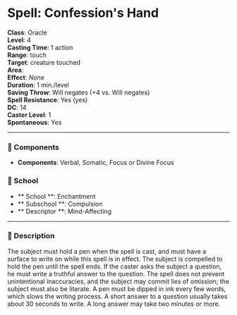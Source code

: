 
# Spell: Confession's Hand
**Class**: Oracle  
**Level**: 4  
**Casting Time**: 1 action  
**Range**: touch  
**Target**: creature touched  
**Area**:   
**Effect**: _None_  
**Duration**: 1 min./level  
**Saving Throw**: Will negates (+4 vs. Will negates)  
**Spell Resistance**: Yes (yes)  
**DC**: 14  
**Caster Level**: 1  
**Spontaneous**: Yes

---

### 🔮 Components
- **Components**: Verbal, Somatic, Focus or Divine Focus

### 🏫 School
- ** School **: Enchantment
- ** Subschool **: Compulsion
- ** Descriptor **: Mind-Affecting
---

### 📜 Description
The subject must hold a pen when the spell is cast, and must have a surface to write on while this spell is in effect. The subject is compelled to hold the pen until the spell ends. If the caster asks the subject a question, he must write a truthful answer to the question. The spell does not prevent unintentional inaccuracies, and the subject may commit lies of omission; the subject must also be literate. A pen must be dipped in ink every few words, which slows the writing process. A short answer to a question usually takes about 30 seconds to write. A long answer may take two minutes or more.
